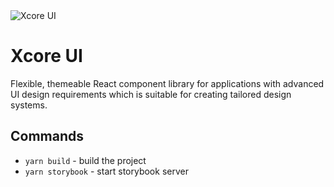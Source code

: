<img src="https://raw.githubusercontent.com/xcorejs/ui/develop/logo/logo-primary.svg?sanitize=true" alt="Xcore UI"/>

Xcore UI
=======

Flexible, themeable React component library for applications with advanced UI design requirements which is suitable for creating tailored design systems.

## Commands

- `yarn build` - build the project
- `yarn storybook` - start storybook server
